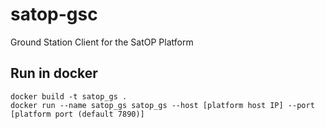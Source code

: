 # satop-gsc
Ground Station Client for the SatOP Platform


## Run in docker

```
docker build -t satop_gs .
docker run --name satop_gs satop_gs --host [platform host IP] --port [platform port (default 7890)]
```